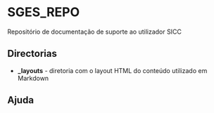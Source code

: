# SGES_REPO

Repositório de documentação de suporte ao utilizador SICC


## Directorias

* **_layouts** - diretoria com o layout HTML do conteúdo utilizado em Markdown

## Ajuda
